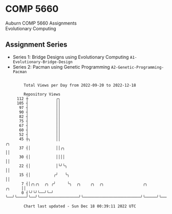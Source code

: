 # COMP 5660
Auburn COMP 5660 Assignments  
Evolutionary Computing

## Assignment Series
- Series 1: Bridge Designs using Evolutionary Computing `A1-Evolutionary-Bridge-Design`
- Series 2: Pacman using Genetic Programming `A2-Genetic-Programming-Pacman`

```

        Total Views per Day from 2022-09-20 to 2022-12-18

        Repository Views
     112 ┼            ╭╮
     105 ┤            ││
      97 ┤            ││
      90 ┤            ││
      82 ┤            ││
      75 ┤            ││
      67 ┤            ││
      60 ┤            ││
      52 ┤            ││
      45 ┼╮           ││                                                                      ╭╮
      37 ┤│           ││╭╮                                                                    ││
      30 ┤│           ││││                                                                    ││
      22 ┤│           │╰╯╰╮                                                                   ││
      15 ┤│          ╭╯   ╰╮                                                                  ││
       7 ┤│╭╮╭╮  ╭╮ ╭╯     ╰╮  ╭╮    ╭╮  ╭╮                 ╭╮                         ╭╮     ││
       0 ┤╰╯╰╯╰──╯╰─╯       ╰──╯╰────╯╰──╯╰─────────────────╯╰─────────────────────────╯╰─────╯╰───

        Chart last updated - Sun Dec 18 00:39:11 2022 UTC
        
```
